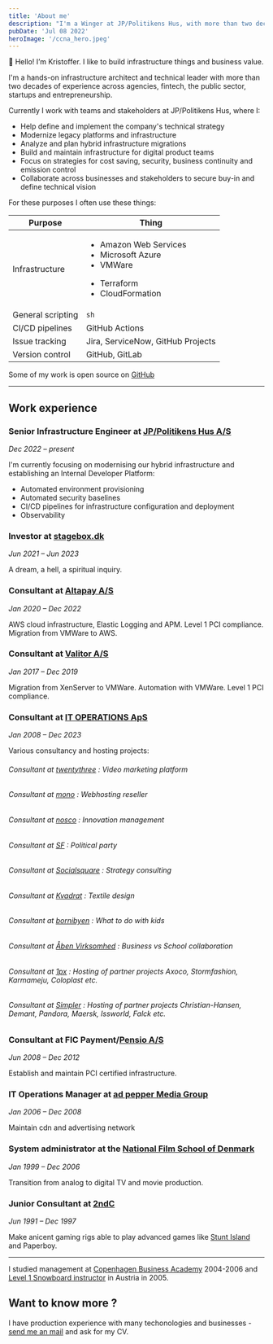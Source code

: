 ```yaml
---
title: 'About me'
description: "I'm a Winger at JP/Politikens Hus, with more than two decades of experience across agencies, startups, fintech, the public sector and entrepreneurship"
pubDate: 'Jul 08 2022'
heroImage: '/ccna_hero.jpeg'
---
```


👋 Hello! I’m Kristoffer. I like to build infrastructure things and business value. 

I'm a hands-on infrastructure architect and technical leader with more than two decades of experience across agencies, fintech, the public sector, startups and entrepreneurship.

Currently I work with teams and stakeholders at JP/Politikens Hus, where I:
- Help define and implement the company's technical strategy
- Modernize legacy platforms and infrastructure
- Analyze and plan hybrid infrastructure migrations
- Build and maintain infrastructure for digital product teams
- Focus on strategies for cost saving, security, business continuity and emission control
- Collaborate across businesses and stakeholders to secure buy-in and define technical vision


For these purposes I often use these things:


| Purpose              | Thing                                                                                                                    |
| -------------------- | -------------------------------------------------------------------------------------------------------------------------|
| Infrastructure       | <ul><li>Amazon Web Services</li><li>Microsoft Azure</li><li>VMWare</li></ul> <ul><li>Terraform</li><li>CloudFormation</li></ul> |
| General scripting    | `sh`
| CI/CD pipelines      | GitHub Actions
| Issue tracking       | Jira, ServiceNow, GitHub Projects
| Version control      | GitHub, GitLab

Some of my work is open source on [GitHub](https://github.com/kristoffer)

---

## Work experience

### Senior Infrastructure Engineer at [JP/Politikens Hus A/S](https://jppol.dk/) 

<span class="text-sm">_Dec 2022 &ndash; present_</span>

I'm currently focusing on modernising our hybrid infrastructure and establishing an Internal Developer Platform:

- Automated environment provisioning 
- Automated security baselines
- CI/CD pipelines for infrastructure configuration and deployment
- Observability

### Investor at [stagebox.dk](https://stagebox.dk/)
<span class="text-sm">_Jun 2021 &ndash; Jun 2023_</span>

A dream, a hell, a spiritual inquiry.


### Consultant at [Altapay A/S](https://altapay.com/)
<span class="text-sm">_Jan 2020 &ndash; Dec 2022_</span>

AWS cloud infrastructure, Elastic Logging and APM. Level 1 PCI compliance.
Migration from VMWare to AWS.


### Consultant at [Valitor A/S](https://valitor.com)
<span class="text-sm">_Jan 2017 &ndash; Dec 2019_</span>

Migration from XenServer to VMWare. Automation with VMWare. Level 1 PCI compliance. 


### Consultant at [IT OPERATIONS ApS](https://itoperations.dk/)
<span class="text-sm">_Jan 2008 &ndash; Dec 2023_</span>

Various consultancy and hosting projects:

###### Consultant at [twentythree](https://twentythree.net/) : Video marketing platform 
###### Consultant at [mono](https://mono.net/) : Webhosting reseller
###### Consultant at [nosco](https://nos.co/) : Innovation management 
###### Consultant at [SF](https://sf.dk/) : Political party 
###### Consultant at [Socialsquare](https://socialsquare.dk/) : Strategy consulting
###### Consultant at [Kvadrat](https://kvadrat.dk/) : Textile design 
###### Consultant at [bornibyen](https://bornibyen.dk/) : What to do with kids 
###### Consultant at [Åben Virksomhed](https://aabenvirksomhed.dk/om/) : Business vs School collaboration
###### Consultant at [1px](https://1px.com/) : Hosting of partner projects Axoco, Stormfashion, Karmameju, Coloplast etc.
###### Consultant at [Simpler](https://simplersystems.dk/) : Hosting of partner projects Christian-Hansen, Demant, Pandora, Maersk, Issworld, Falck etc. 


### Consultant at FIC Payment/[Pensio A/S](https://pensio.com/)
<span class="text-sm">_Jun 2008 &ndash; Dec 2012_</span>

Establish and maintain PCI certified infrastructure.  



### IT Operations Manager at [ad pepper Media Group](https://adpepper.com/)
<span class="text-sm">_Jan 2006 &ndash; Dec 2008_</span>

Maintain cdn and advertising network


### System administrator at the [National Film School of Denmark](https://filmskolen.dk)
<span class="text-sm">_Jan 1999 &ndash; Dec 2006_</span>
 
Transition from analog to digital TV and movie production.


### Junior Consultant at [2ndC](https://2ndc.dk/)
<span class="text-sm">_Jun 1991 &ndash; Dec 1997_</span>

Make anicent gaming rigs able to play advanced games like [Stunt Island](https://g.co/kgs/EB6rKkC) and Paperboy.

---

I studied management at [Copenhagen Business Academy](https://cphbusiness.dk/) 2004-2006 and [Level 1 Snowboard instructor](https://www.siaaustria.com/snowboard-instructor-course/) in Austria in 2005.

## Want to know more ?

I have production experience with many techonologies and businesses - [send me an mail](mailto:kristoffer@egefelt.net) and ask for my CV. 
